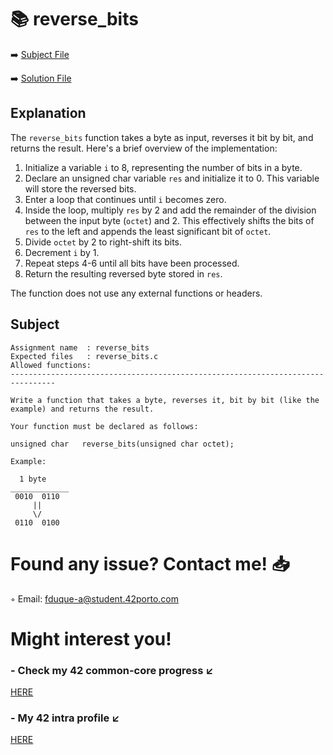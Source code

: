 # :books: reverse_bits
:arrow_right: [Subject File](./subject.en.txt)

:arrow_right: [Solution File](reverse_bits.c)

## Explanation

The `reverse_bits` function takes a byte as input, reverses it bit by bit, and returns the result. Here's a brief overview of the implementation:

1. Initialize a variable `i` to 8, representing the number of bits in a byte.
2. Declare an unsigned char variable `res` and initialize it to 0. This variable will store the reversed bits.
3. Enter a loop that continues until `i` becomes zero.
4. Inside the loop, multiply `res` by 2 and add the remainder of the division between the input byte (`octet`) and 2. This effectively shifts the bits of `res` to the left and appends the least significant bit of `octet`.
5. Divide `octet` by 2 to right-shift its bits.
6. Decrement `i` by 1.
7. Repeat steps 4-6 until all bits have been processed.
8. Return the resulting reversed byte stored in `res`.

The function does not use any external functions or headers.

## Subject

```
Assignment name  : reverse_bits
Expected files   : reverse_bits.c
Allowed functions:
--------------------------------------------------------------------------------

Write a function that takes a byte, reverses it, bit by bit (like the
example) and returns the result.

Your function must be declared as follows:

unsigned char	reverse_bits(unsigned char octet);

Example:

  1 byte
_____________
 0010  0110
	 ||
	 \/
 0110  0100

```

# Found any issue? Contact me! 📥

◦ Email: fduque-a@student.42porto.com

# Might interest you!

### - Check my 42 common-core progress ↙️

[HERE](https://github.com/fduquea/42cursus)

### - My 42 intra profile ↙️
[HERE](https://profile.intra.42.fr/users/fduque-a)